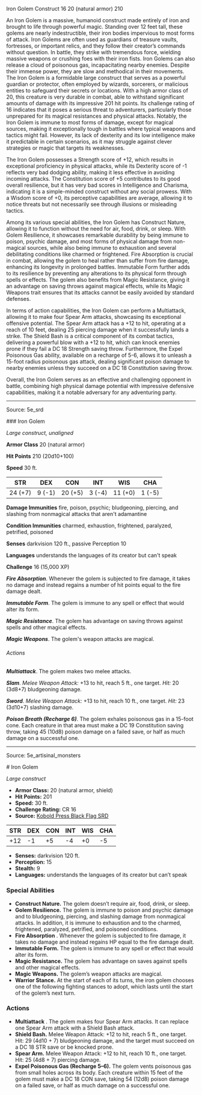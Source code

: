 <MonsterName/>Iron Golem</MonsterName>
<CreatureType/>Construct</CreatureType>
<CR/>16</CR>
<AC/>20 (natural armor)</AC>
<HP/>210</HP>
<summary>An Iron Golem is a massive, humanoid construct made entirely of iron and brought to life through powerful magic. Standing over 12 feet tall, these golems are nearly indestructible, their iron bodies impervious to most forms of attack. Iron Golems are often used as guardians of treasure vaults, fortresses, or important relics, and they follow their creator’s commands without question. In battle, they strike with tremendous force, wielding massive weapons or crushing foes with their iron fists. Iron Golems can also release a cloud of poisonous gas, incapacitating nearby enemies. Despite their immense power, they are slow and methodical in their movements.</summary>

<summary>The Iron Golem is a formidable large construct that serves as a powerful guardian or protector, often employed by wizards, sorcerers, or malicious entities to safeguard their secrets or locations. With a high armor class of 20, this creature is very durable in combat, able to withstand significant amounts of damage with its impressive 201 hit points. Its challenge rating of 16 indicates that it poses a serious threat to adventurers, particularly those unprepared for its magical resistances and physical attacks. Notably, the Iron Golem is immune to most forms of damage, except for magical sources, making it exceptionally tough in battles where typical weapons and tactics might fail. However, its lack of dexterity and its low intelligence make it predictable in certain scenarios, as it may struggle against clever strategies or magic that targets its weaknesses.</summary>

<detail>

The Iron Golem possesses a Strength score of +12, which results in exceptional proficiency in physical attacks, while its Dexterity score of -1 reflects very bad dodging ability, making it less effective in avoiding incoming attacks. The Constitution score of +5 contributes to its good overall resilience, but it has very bad scores in Intelligence and Charisma, indicating it is a simple-minded construct without any social prowess. With a Wisdom score of +0, its perceptive capabilities are average, allowing it to notice threats but not necessarily see through illusions or misleading tactics.

Among its various special abilities, the Iron Golem has Construct Nature, allowing it to function without the need for air, food, drink, or sleep. With Golem Resilience, it showcases remarkable durability by being immune to poison, psychic damage, and most forms of physical damage from non-magical sources, while also being immune to exhaustion and several debilitating conditions like charmed or frightened. Fire Absorption is crucial in combat, allowing the golem to heal rather than suffer from fire damage, enhancing its longevity in prolonged battles. Immutable Form further adds to its resilience by preventing any alterations to its physical form through spells or effects. The golem also benefits from Magic Resistance, giving it an advantage on saving throws against magical effects, while its Magic Weapons trait ensures that its attacks cannot be easily avoided by standard defenses.

In terms of action capabilities, the Iron Golem can perform a Multiattack, allowing it to make four Spear Arm attacks, showcasing its exceptional offensive potential. The Spear Arm attack has a +12 to hit, operating at a reach of 10 feet, dealing 25 piercing damage when it successfully lands a strike. The Shield Bash is a critical component of its combat tactics, delivering a powerful blow with a +12 to hit, which can knock enemies prone if they fail a DC 18 Strength saving throw. Furthermore, the Expel Poisonous Gas ability, available on a recharge of 5-6, allows it to unleash a 15-foot radius poisonous gas attack, dealing significant poison damage to nearby enemies unless they succeed on a DC 18 Constitution saving throw.

Overall, the Iron Golem serves as an effective and challenging opponent in battle, combining high physical damage potential with impressive defensive capabilities, making it a notable adversary for any adventuring party.</detail>



---

Source: 5e_srd

<statblock>
### Iron Golem

*Large construct, unaligned*

**Armor Class** 20 (natural armor)

**Hit Points** 210 (20d10+100)

**Speed** 30 ft.

| STR     | DEX    | CON     | INT    | WIS     | CHA    |
|---------|--------|---------|--------|---------|--------|
| 24 (+7) | 9 (-1) | 20 (+5) | 3 (-4) | 11 (+0) | 1 (-5) |

**Damage Immunities** fire, poison, psychic; bludgeoning, piercing, and slashing from nonmagical attacks that aren't adamantine

**Condition Immunities** charmed, exhaustion, frightened, paralyzed, petrified, poisoned

**Senses** darkvision 120 ft., passive Perception 10

**Languages** understands the languages of its creator but can't speak

**Challenge** 16 (15,000 XP)

***Fire Absorption***. Whenever the golem is subjected to fire damage, it takes no damage and instead regains a number of hit points equal to the fire damage dealt.

***Immutable Form***. The golem is immune to any spell or effect that would alter its form.

***Magic Resistance***. The golem has advantage on saving throws against spells and other magical effects.

***Magic Weapons***. The golem's weapon attacks are magical.

###### Actions

***Multiattack***. The golem makes two melee attacks.

***Slam***. *Melee Weapon Attack:* +13 to hit, reach 5 ft., one target. *Hit:* 20 (3d8+7) bludgeoning damage.

***Sword***. *Melee Weapon Attack:* +13 to hit, reach 10 ft., one target. *Hit:* 23 (3d10+7) slashing damage.

***Poison Breath (Recharge 6)***. The golem exhales poisonous gas in a 15-foot cone. Each creature in that area must make a DC 19 Constitution saving throw, taking 45 (10d8) poison damage on a failed save, or half as much damage on a successful one.</statblock>




---

Source: 5e_artisinal_monsters

<statblock>
# Iron Golem

*Large construct*

- **Armor Class:** 20 (natural armor, shield)
- **Hit Points:** 201
- **Speed:** 30 ft.
- **Challenge Rating:** CR 16
- **Source:** [Kobold Press Black Flag SRD](https://koboldpress.com/black-flag-roleplaying/)

| STR | DEX | CON | INT | WIS | CHA |
| --- | --- | --- | --- | --- | --- |
| +12 | -1 | +5 | -4 | +0 | -5 |

- **Senses:** darkvision 120 ft.
- **Perception:** 15
- **Stealth:** 9
- **Languages:** understands the languages of its creator but can’t speak

### Special Abilities

- **Construct Nature.** The golem doesn’t require air, food, drink, or sleep.
- **Golem Resilience.** The golem is immune to poison and psychic damage and to bludgeoning, piercing, and slashing damage from nonmagical attacks. In addition, it is immune to exhaustion and to the charmed, frightened, paralyzed, petrified, and poisoned conditions.
- **Fire Absorption** . Whenever the golem is subjected to fire damage, it takes no damage and instead regains HP equal to the fire damage dealt.
- **Immutable Form.** The golem is immune to any spell or effect that would alter its form.
- **Magic Resistance.** The golem has advantage on saves against spells and other magical effects.
- **Magic Weapons.** The golem’s weapon attacks are magical.
- **Warrior Stance.** At the start of each of its turns, the iron golem chooses one of the following fighting stances to adopt, which lasts until the start of the golem’s next turn.

### Actions

- **Multiattack** . The golem makes four Spear Arm attacks. It can replace one Spear Arm attack with a Shield Bash attack.
- **Shield Bash.** Melee Weapon Attack: +12 to hit, reach 5 ft., one target. Hit: 29 (4d10 + 7) bludgeoning damage, and the target must succeed on a DC 18 STR save or be knocked prone.
- **Spear Arm.** Melee Weapon Attack: +12 to hit, reach 10 ft., one target. Hit: 25 (4d8 + 7) piercing damage.
- **Expel Poisonous Gas (Recharge 5–6).** The golem vents poisonous gas from small holes across its body. Each creature within 15 feet of the golem must make a DC 18 CON save, taking 54 (12d8) poison damage on a failed save, or half as much damage on a successful one.

</statblock>


